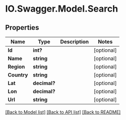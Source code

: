 # IO.Swagger.Model.Search
## Properties

Name | Type | Description | Notes
------------ | ------------- | ------------- | -------------
**Id** | **int?** |  | [optional] 
**Name** | **string** |  | [optional] 
**Region** | **string** |  | [optional] 
**Country** | **string** |  | [optional] 
**Lat** | **decimal?** |  | [optional] 
**Lon** | **decimal?** |  | [optional] 
**Url** | **string** |  | [optional] 

[[Back to Model list]](../README.md#documentation-for-models) [[Back to API list]](../README.md#documentation-for-api-endpoints) [[Back to README]](../README.md)

